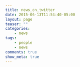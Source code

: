 ```yaml
---
title: news_on_twitter
date: 2015-06-13T11:54:40-05:00
layout: page
teaser: ""
categories:
    - news
tags:
    - people
    - news
comments: true
show_meta: true
---
```

